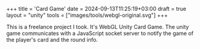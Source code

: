 +++
title = 'Card Game'
date = 2024-09-13T11:25:19+03:00
draft = true
layout = "unity"
tools = ["images/tools/webgl-original.svg"]
+++

This is a freelance project I took. It's WebGL Unity Card Game.
The unity game communicates with a JavaScript socket server to notify the game of the player's card and the round info.
